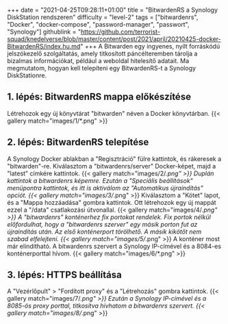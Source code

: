 +++
date = "2021-04-25T09:28:11+01:00"
title = "BitwardenRS a Synology DiskStation rendszeren"
difficulty = "level-2"
tags = ["bitwardenrs", "Docker", "docker-compose", "password-manager", "passwort", "Synology"]
githublink = "https://github.com/terrorist-squad/knedelverse/blob/master/content/post/2021/april/20210425-docker-BitwardenRS/index.hu.md"
+++
A Bitwarden egy ingyenes, nyílt forráskódú jelszókezelő szolgáltatás, amely titkosított páncélteremben tárolja a bizalmas információkat, például a weboldal hitelesítő adatait. Ma megmutatom, hogyan kell telepíteni egy BitwardenRS-t a Synology DiskStationre.
## 1. lépés: BitwardenRS mappa előkészítése
Létrehozok egy új könyvtárat "bitwarden" néven a Docker könyvtárban.
{{< gallery match="images/1/*.png" >}}

## 2. lépés: BitwardenRS telepítése
A Synology Docker ablakban a "Regisztráció" fülre kattintok, és rákeresek a "bitwarden"-re. Kiválasztom a "bitwardenrs/server" Docker-képet, majd a "latest" címkére kattintok.
{{< gallery match="images/2/*.png" >}}
Duplán kattintok a bitwardenrs képemre. Ezután a "Speciális beállítások" menüpontra kattintok, és itt is aktiválom az "Automatikus újraindítás" opciót.
{{< gallery match="images/3/*.png" >}}
Kiválasztom a "Kötet" lapot, és a "Mappa hozzáadása" gombra kattintok. Ott létrehozok egy új mappát ezzel a "/data" csatlakozási útvonallal.
{{< gallery match="images/4/*.png" >}}
A "bitwardenrs" konténerhez fix portokat rendelek. Fix portok nélkül előfordulhat, hogy a "bitwardenrs szerver" egy másik porton fut az újraindítás után. Az első konténerport törölhető. A másik kikötőt nem szabad elfelejteni.
{{< gallery match="images/5/*.png" >}}
A konténer most már elindítható. A bitwardenrs szervert a Synology IP-címével és a 8084-es konténerporttal hívom.
{{< gallery match="images/6/*.png" >}}

## 3. lépés: HTTPS beállítása
A "Vezérlőpult" > "Fordított proxy" és a "Létrehozás" gombra kattintok.
{{< gallery match="images/7/*.png" >}}
Ezután a Synology IP-címével és a 8085-ös proxy porttal, titkosítva hívhatom a bitwardenrs szervert.
{{< gallery match="images/8/*.png" >}}